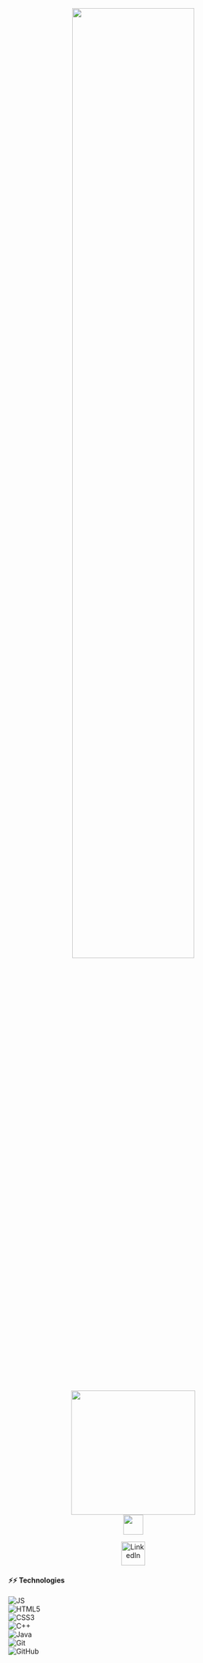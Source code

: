 <div align="center">
<img src="https://readme-typing-svg.demolab.com?font=Inconsolata&weight=500&size=50&duration=4000&pause=300&color=A7A459&center=true&vCenter=true&multiline=true&repeat=true&random=false&width=1300&height=140&lines=Hello+hello;I'm+Manar+Taha%2C+a+Front-End+Developer+girl+%E2%9C%A9" width="70%" />
<br><br>
<br><br>
    <img src="https://tatepro.com/wp-content/uploads/2022/01/fe1.jpg" height="250"   /> <br>
  <img src="https://raw.githubusercontent.com/innng/innng/master/assets/kyubey.gif" height="40" />
<br>
<p align="center">
  <a href="https://www.linkedin.com/in/manar-taha-1847442b6/">
    <img alt="LinkedIn" title="LinkedIn" height="48" width="48" src="https://cdn.simpleicons.org/linkedin"></a>
</p>
</div>
<h4>⚡⚡ Technologies</h4> 

![JS](https://img.shields.io/badge/-JS-1572B6?style=flat-square&logo=css3) <br>
![HTML5](https://img.shields.io/badge/-HTML5-E34F26?style=flat-square&logo=html5&logoColor=white) <br>
![CSS3](https://img.shields.io/badge/-CSS3-1572B6?style=flat-square&logo=css3) <br>
![C++](https://img.shields.io/badge/-C++-00599C?style=flat-square&logo=c) <br>
![Java](https://img.shields.io/badge/-java-E34A86?style=flat-square&logo=java) <br>
![Git](https://img.shields.io/badge/-Git-black?style=flat-square&logo=git) <br>
![GitHub](https://img.shields.io/badge/-GitHub-181717?style=flat-square&logo=github) 



